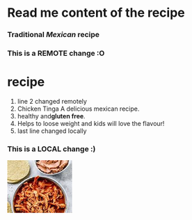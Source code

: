 
# Read me content of the recipe

### Traditional ***Mexican*** recipe

### This is a REMOTE change :O
# recipe 

1. line 2 changed remotely
2. Chicken Tinga A delicious mexican recipe.
3. healthy and**gluten free**.
4. Helps to loose weight and kids will love the flavour!
5. last line changed locally

### This is a LOCAL change :)

![recipe tinga](recipe.jpg)


